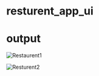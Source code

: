 # resturent_app_ui

# output

 ![Restaurent1](https://github.com/MaazAkbar8/Project_UIs/assets/132812960/29547e6d-cefb-4f5e-8c70-44dd5b631c8d) 




    
![Resturent2](https://github.com/MaazAkbar8/Project_UIs/assets/132812960/68ffe517-be66-4126-92a7-cca73ed0f46e)
